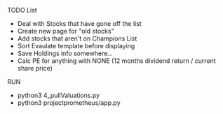 TODO List
 - Deal with Stocks that have gone off the list
 - Create new page for "old stocks"
 - Add stocks that aren't on Champions List
 - Sort Evaulate template before displaying
 - Save Holdings info somewhere...
 - Calc PE for anything with NONE (12 months dividend return / current share price)


RUN
 - python3 4_pullValuations.py 
 - python3 projectprometheus/app.py
